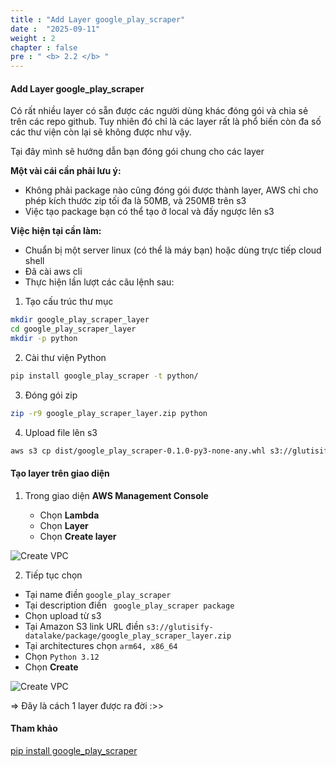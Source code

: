 ```yaml
---
title : "Add Layer google_play_scraper"
date :  "2025-09-11" 
weight : 2 
chapter : false
pre : " <b> 2.2 </b> "
---
```


#### Add Layer google_play_scraper

Có rất nhiều layer có sẵn được các người dùng khác đóng gói và chia sẻ trên các repo github. Tuy nhiên đó chỉ là các layer rất là phổ biến còn đa số các thư viện còn lại sẽ không được như vậy.

Tại đây mình sẽ hướng dẫn bạn đóng gói chung cho các layer

**Một vài cái cần phải lưu ý:**
- Không phải package nào cũng đóng gói được thành layer, AWS chỉ cho phép kích thước zip tối đa là 50MB, và 250MB trên s3
- Việc tạo package bạn có thể tạo ở local và đấy ngược lên s3

**Việc hiện tại cần làm:**
- Chuẩn bị một server linux (có thể là máy bạn) hoặc dùng trực tiếp cloud shell
- Đã cài aws cli
- Thực hiện lần lượt các câu lệnh sau:

1. Tạo cấu trúc thư mục
```bash
mkdir google_play_scraper_layer
cd google_play_scraper_layer
mkdir -p python
```

2. Cài thư viện Python

```bash
pip install google_play_scraper -t python/
```

3. Đóng gói zip

```bash
zip -r9 google_play_scraper_layer.zip python
```

4. Upload file lên s3

```bash
aws s3 cp dist/google_play_scraper-0.1.0-py3-none-any.whl s3://glutisify/package/
```
#### Tạo layer trên giao diện

1. Trong giao diện **AWS Management Console**

   - Chọn **Lambda**
   - Chọn **Layer**
   - Chọn **Create layer**

![Create VPC](/images/2/1.png?featherlight=false&width=90pc)


2. Tiếp tục chọn

- Tại name điền ```google_play_scraper```
- Tại description điền ``` google_play_scraper package```
- Chọn upload từ s3
- Tại Amazon S3 link URL điền ```s3://glutisify-datalake/package/google_play_scraper_layer.zip```
- Tại architectures chọn ```arm64, x86_64```
- Chọn ```Python 3.12```
- Chọn **Create**

![Create VPC](/images/2/2.png?featherlight=false&width=90pc)

=> Đây là cách 1 layer được ra đời :>>

#### Tham khảo
[pip install google_play_scraper](https://pypi.org/project/google-play-scraper/)
